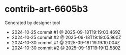 # contrib-art-6605b3
Generated by designer tool
- 2024-10-25 commit #1 @ 2025-09-18T19:19:03.469Z
- 2024-10-25 commit #2 @ 2025-09-18T19:19:05.960Z
- 2024-10-30 commit #1 @ 2025-09-18T19:19:10.004Z
- 2024-10-30 commit #2 @ 2025-09-18T19:19:12.580Z
